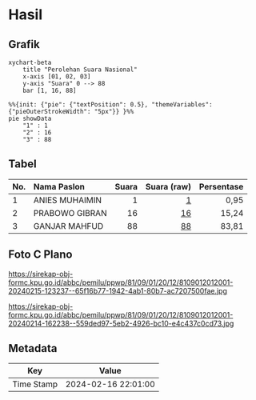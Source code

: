 # Hasil

## Grafik

```mermaid
xychart-beta
    title "Perolehan Suara Nasional"
    x-axis [01, 02, 03]
    y-axis "Suara" 0 --> 88
    bar [1, 16, 88]
```

```mermaid
%%{init: {"pie": {"textPosition": 0.5}, "themeVariables": {"pieOuterStrokeWidth": "5px"}} }%%
pie showData
    "1" : 1
    "2" : 16
    "3" : 88
```

## Tabel

| No. | Nama Paslon    | Suara | Suara (raw) | Persentase |
|:--- |:-------------- | -----:| -----------:| ----------:|
| 1   | ANIES MUHAIMIN | 1     | [1][p-1]    | 0,95       |
| 2   | PRABOWO GIBRAN | 16    | [16][p-2]   | 15,24      |
| 3   | GANJAR MAHFUD  | 88    | [88][p-3]   | 83,81      |


[p-1]: https://github.com/gigit-pemilu/pemilu-2024/blob/main/pilpres/hitung-suara/sub/81-maluku/sub/09-buru-selatan/sub/01-namrole/sub/2012-masnana/sub/001-tps/sub/paslon-1.txt
[p-2]: https://github.com/gigit-pemilu/pemilu-2024/blob/main/pilpres/hitung-suara/sub/81-maluku/sub/09-buru-selatan/sub/01-namrole/sub/2012-masnana/sub/001-tps/sub/paslon-2.txt
[p-3]: https://github.com/gigit-pemilu/pemilu-2024/blob/main/pilpres/hitung-suara/sub/81-maluku/sub/09-buru-selatan/sub/01-namrole/sub/2012-masnana/sub/001-tps/sub/paslon-3.txt

## Foto C Plano

https://sirekap-obj-formc.kpu.go.id/abbc/pemilu/ppwp/81/09/01/20/12/8109012012001-20240215-123237--65f16b77-1942-4ab1-80b7-ac7207500fae.jpg

https://sirekap-obj-formc.kpu.go.id/abbc/pemilu/ppwp/81/09/01/20/12/8109012012001-20240214-162238--559ded97-5eb2-4926-bc10-e4c437c0cd73.jpg


## Metadata

| Key        | Value               |
| ---------- | ------------------- |
| Time Stamp | 2024-02-16 22:01:00 |



